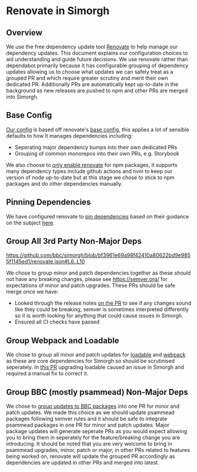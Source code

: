 # Renovate in Simorgh

## Overview
We use the free dependency update tool [Renovate](https://www.whitesourcesoftware.com/free-developer-tools/renovate/) to help manage our dependency updates. This document explains our configuration choices to aid understanding and guide future decisions. We use renovate rather than dependabot primarily because it has configurable grouping of dependency updates allowing us to choose what updates we can safely treat as a grouped PR and which require greater scrutiny and merit their own dedicated PR. Additionally PRs are automatically kept up-to-date in the background as new releases are pushed to npm and other PRs are merged into Simorgh.

## Base Config
[Our config](
https://github.com/bbc/simorgh/blob/bf3961e69a98f42410a80622bd9e9855f1145ed1/renovate.json#L2) is based off renovate's [base config](https://docs.renovatebot.com/presets-config/), this applies a lot of sensible defaults to how it manages dependencies including:
- Seperating major dependency bumps into their own dedicated PRs
- Grouping of common monorepos into their own PRs, e.g. Storybook

We also choose to [only enable renovate](https://github.com/bbc/simorgh/blob/bf3961e69a98f42410a80622bd9e9855f1145ed1/renovate.json#L3) for npm packages, it supports many dependency types include github actions and nvm to keep our version of node up-to-date but at this stage we chose to stick to npm packages and do other dependencies manually.

## Pinning Dependencies
We have configured renovate to [pin dependencies](https://github.com/bbc/simorgh/blob/09dbe8614cb6931765f2ddc61299d1fa2bbb6564/renovate.json#L2) based on their guidance on the subject [here](https://docs.renovatebot.com/dependency-pinning/#so-whats-best).

## Group All 3rd Party Non-Major Deps
https://github.com/bbc/simorgh/blob/bf3961e69a98f42410a80622bd9e9855f1145ed1/renovate.json#L6..L10

We chose to group minor and patch dependencies together as these _should_ not have any breaking changes, please see https://semver.org/ for expectations of minor and patch upgrades. These PRs should be safe merge once we have:
- Looked through the release notes [on the PR](https://github.com/bbc/simorgh/pull/8787) to see if any changes sound like they could be breaking; semver is sometimes 
interpreted differently so it is worth looking for anything that could cause issues in Simorgh.
- Ensured all CI checks have passed

## Group Webpack and Loadable
We chose to group all minor and patch updates for [loadable](https://github.com/bbc/simorgh/blob/bf3961e69a98f42410a80622bd9e9855f1145ed1/renovate.json#L13) and [webpack](https://github.com/bbc/simorgh/blob/bf3961e69a98f42410a80622bd9e9855f1145ed1/renovate.json#L19) as these are core dependencies for Simorgh so should be scrutinised seperately. 
In [this PR](https://github.com/bbc/simorgh/pull/8774) upgrading loadable caused an issue in Simorgh and required a manual fix to correct it.

## Group BBC (mostly psammead) Non-Major Deps
We chose to [group updates to BBC packages](https://github.com/bbc/simorgh/blob/bf3961e69a98f42410a80622bd9e9855f1145ed1/renovate.json#L25) into one PR for minor and patch updates. We made this choice as we should update psammead packages following semver rules and it should be safe to integrate psammead packages in one PR for minor and patch updates. Major package updates will generate seperate PRs as you would expect allowing you to bring them in seperately for the feature/breaking change you are introducing. It should be noted that you are very welcome to bring in psammead upgrades; minor, patch or major, in other PRs related to features being worked on, renovate will update the grouped PR accordingly as dependencies are updated in other PRs and merged into latest.

